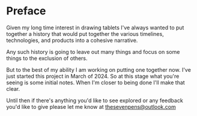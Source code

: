 # Preface

Given my long time interest in drawing tablets I've always wanted to put together a history that would put together the various timelines, technologies, and products into a cohesive narrative.

Any such history is going to leave out many things and focus on some things to the exclusion of others.

But to the best of my ability I am working on putting one together now. I've just started this project in March of 2024. So at this stage what you're seeing is some initial notes. When I'm closer to being done I'll make that clear.

Until then if there's anything you'd like to see explored or any feedback you'd like to give please let me know at [thesevenpens@outlook.com](mailto:thesevenpens@outlook.com)





##

##

